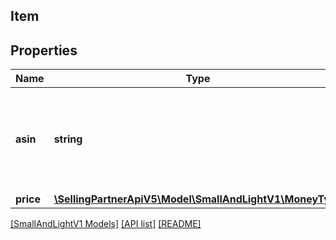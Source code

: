 ## Item

## Properties

Name | Type | Description | Notes
------------ | ------------- | ------------- | -------------
**asin** | **string** | The Amazon Standard Identification Number (ASIN) value used to identify the item. |
**price** | [**\SellingPartnerApiV5\Model\SmallAndLightV1\MoneyType**](MoneyType.md) |  |

[[SmallAndLightV1 Models]](../) [[API list]](../../Api) [[README]](../../../README.md)

